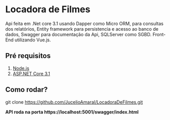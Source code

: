 # Locadora de Filmes

Api feita em .Net core 3.1 usando Dapper como Micro ORM, para consultas dos relatórios, Entity framework para persistencia e acesso ao banco de dados,
Swagger para documentação da Api, SQLServer como SGBD.
Front-End utilizando Vue.js.

## Pré requisitos

1. [Node.js](https://nodejs.org/en/download/)
2. [ASP.NET Core 3.1](https://dotnet.microsoft.com/download/dotnet-core/3.1)

## Como rodar?

git clone https://github.com/JucelioAmaral/LocadoraDeFilmes.git






**API roda na porta https://localhost:5001/swagger/index.html**

